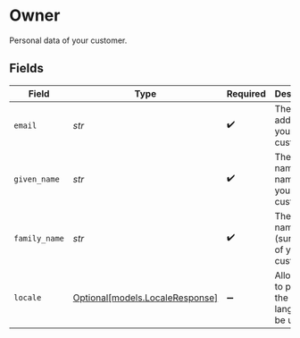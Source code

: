 # Owner

Personal data of your customer.


## Fields

| Field                                                          | Type                                                           | Required                                                       | Description                                                    | Example                                                        |
| -------------------------------------------------------------- | -------------------------------------------------------------- | -------------------------------------------------------------- | -------------------------------------------------------------- | -------------------------------------------------------------- |
| `email`                                                        | *str*                                                          | :heavy_check_mark:                                             | The email address of your customer.                            | john@example.org                                               |
| `given_name`                                                   | *str*                                                          | :heavy_check_mark:                                             | The given name (first name) of your customer.                  | John                                                           |
| `family_name`                                                  | *str*                                                          | :heavy_check_mark:                                             | The family name (surname) of your customer.                    | Doe                                                            |
| `locale`                                                       | [Optional[models.LocaleResponse]](../models/localeresponse.md) | :heavy_minus_sign:                                             | Allows you to preset the language to be used.                  | en_US                                                          |